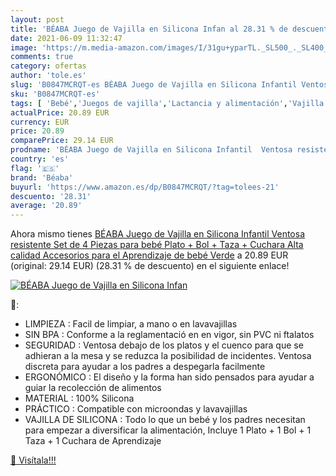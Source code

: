 ```yaml
---
layout: post
title: 'BÉABA Juego de Vajilla en Silicona Infan al 28.31 % de descuento'
date: 2021-06-09 11:32:47
image: 'https://m.media-amazon.com/images/I/31gu+yparTL._SL500_._SL400_.jpg'
comments: true
category: ofertas
author: 'tole.es'
slug: 'B0847MCRQT-es BÉABA Juego de Vajilla en Silicona Infantil Ventosa...'
sku: 'B0847MCRQT-es'
tags: [ 'Bebé','Juegos de vajilla','Lactancia y alimentación','Vajilla y cubiertos','bebé','béaba', ]
actualPrice: 20.89 EUR
currency: EUR
price: 20.89
comparePrice: 29.14 EUR
prodname: 'BÉABA Juego de Vajilla en Silicona Infantil  Ventosa resistente  Set de 4 Piezas para bebé  Plato + Bol + Taza + Cuchara  Alta calidad  Accesorios para el Aprendizaje de bebé  Verde'
country: 'es'
flag: '🇪🇸'
brand: 'Béaba'
buyurl: 'https://www.amazon.es/dp/B0847MCRQT/?tag=tolees-21'
descuento: '28.31'
average: '20.89'
---
```


Ahora mismo tienes [BÉABA Juego de Vajilla en Silicona Infantil  Ventosa resistente  Set de 4 Piezas para bebé  Plato + Bol + Taza + Cuchara  Alta calidad  Accesorios para el Aprendizaje de bebé  Verde](https://www.amazon.es/dp/B0847MCRQT/?tag=tolees-21) a 20.89 EUR (original: 29.14 EUR) (28.31 %  de descuento) en el siguiente enlace!

[![BÉABA Juego de Vajilla en Silicona Infan](https://m.media-amazon.com/images/I/31gu+yparTL._SL500_._SL400_.jpg)](https://www.amazon.es/dp/B0847MCRQT/?tag=tolees-21)

🔎:

- LIMPIEZA : Facil de limpiar, a mano o en lavavajillas
- SIN BPA : Conforme a la reglamentació en en vigor, sin PVC ni ftalatos
- SEGURIDAD : Ventosa debajo de los platos y el cuenco para que se adhieran a la mesa y se reduzca la posibilidad de incidentes. Ventosa discreta para ayudar a los padres a despegarla facilmente
- ERGONÓMICO : El diseño y la forma han sido pensados para ayudar a guiar la recolección de alimentos
- MATERIAL : 100% Silicona
- PRÁCTICO : Compatible con microondas y lavavajillas
- VAJILLA DE SILICONA : Todo lo que un bebé y los padres necesitan para empezar a diversificar la alimentación, Incluye 1 Plato + 1 Bol + 1 Taza + 1 Cuchara de Aprendizaje

[🛒 Visítala!!!](https://www.amazon.es/dp/B0847MCRQT/?tag=tolees-21)
